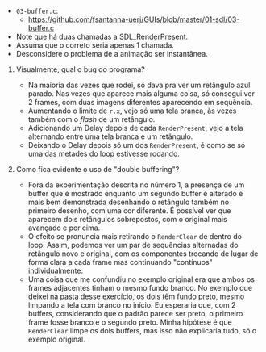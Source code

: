 - `03-buffer.c`:
    - https://github.com/fsantanna-uerj/GUIs/blob/master/01-sdl/03-buffer.c
- Note que há duas chamadas a SDL_RenderPresent.
- Assuma que o correto seria apenas 1 chamada.
- Desconsidere o problema de a animação ser instantânea.

1. Visualmente, qual o bug do programa?
    - Na maioria das vezes que rodei, só dava pra ver um retângulo azul parado. Nas vezes que aparece mais alguma coisa, só consegui ver 2 frames, com duas imagens diferentes aparecendo em sequência.
    - Aumentando o limite de `r.x`, vejo só uma tela branca, às vezes também com o _flash_ de um retângulo.
    - Adicionando um Delay depois de cada `RenderPresent`, vejo a tela alternando entre uma tela branca e um retângulo.
    - Deixando o Delay depois só um dos `RenderPresent`, é como se só uma das metades do loop estivesse rodando.

2. Como fica evidente o uso de "double buffering"?
    - Fora da experimentação descrita no número 1, a presença de um buffer que é mostrado enquanto um segundo buffer é alterado é mais bem demonstrada desenhando o retângulo também no primeiro desenho, com uma cor diferente. É possível ver que aparecem dois retângulos sobrepostos, com o original mais avançado e por cima.
    - O efeito se pronuncia mais retirando o `RenderClear` de dentro do loop. Assim, podemos ver um par de sequências alternadas do retângulo novo e original, com os componentes trocando de lugar de forma clara a cada frame mas continuando "contínuos" individualmente.
    - Uma coisa que me confundiu no exemplo original era que ambos os frames adjacentes tinham o mesmo fundo branco. No exemplo que deixei na pasta desse exercício, os dois têm fundo preto, mesmo limpando a tela com branco no início. Eu esperaria que, com 2 buffers, considerando que o padrão parece ser preto, o primeiro frame fosse branco e o segundo preto. Minha hipótese é que `RenderClear` limpe os dois buffers, mas isso não explicaria tudo, só o exemplo original.
